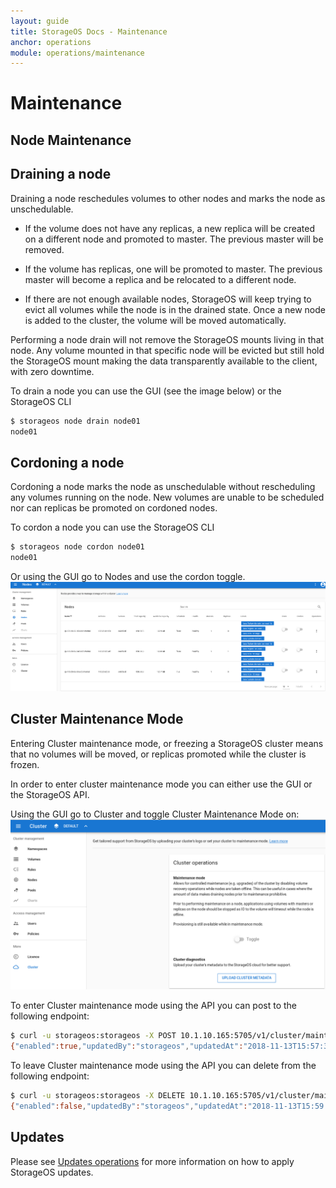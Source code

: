 ```yaml
---
layout: guide
title: StorageOS Docs - Maintenance
anchor: operations
module: operations/maintenance
---
```


# Maintenance

## Node Maintenance

## Draining a node

Draining a node reschedules volumes to other nodes and marks the node as
unschedulable.

* If the volume does not have any replicas, a new replica will be created on a
different node and promoted to master. The previous master will be removed.

* If the volume has replicas, one will be promoted to master. The previous master
will become a replica and be relocated to a different node.

* If there are not enough available nodes, StorageOS will keep trying to evict all
volumes while the node is in the drained state. Once a new node is added to the
cluster, the volume will be moved automatically.

Performing a node drain will not remove the StorageOS mounts living in that
node. Any volume mounted in that specific node will be evicted but still hold
the StorageOS mount making the data transparently available to the client, with
zero downtime.

To drain a node you can use the GUI (see the image below) or the StorageOS CLI
```bash
$ storageos node drain node01
node01
```

## Cordoning a node

Cordoning a node marks the node as unschedulable without rescheduling any
volumes running on the node. New volumes are unable to be scheduled nor can replicas
be promoted on cordoned nodes.

To cordon a node you can use the StorageOS CLI
```bash
$ storageos node cordon node01
node01
```

Or using the GUI go to Nodes and use the cordon toggle. 
![image](/images/docs/gui/drain-cordon.png)

## Cluster Maintenance Mode

Entering Cluster maintenance mode, or freezing a StorageOS cluster means that
no volumes will be moved, or replicas promoted while the cluster is frozen.

In order to enter cluster maintenance mode you can either use the GUI or the
StorageOS API. 

Using the GUI go to Cluster and toggle Cluster Maintenance Mode on:
![image](/images/docs/gui/maintenancemode.png)

To enter Cluster maintenance mode using the API you can post to the following
endpoint:
```bash
$ curl -u storageos:storageos -X POST 10.1.10.165:5705/v1/cluster/maintenance
{"enabled":true,"updatedBy":"storageos","updatedAt":"2018-11-13T15:57:34.605480403Z"}%
```

To leave Cluster maintenance mode using the API you can delete from the
following endpoint:
```bash
$ curl -u storageos:storageos -X DELETE 10.1.10.165:5705/v1/cluster/maintenance
{"enabled":false,"updatedBy":"storageos","updatedAt":"2018-11-13T15:59:09.115797194Z"}%  
```


## Updates

Please see [Updates operations](/docs/operations/upgrades) for
more information on how to apply StorageOS updates. 
